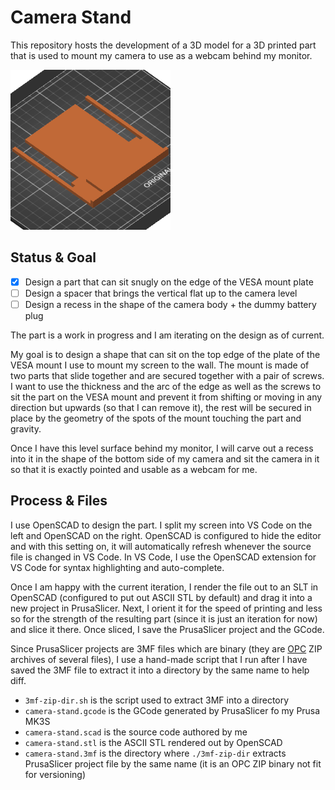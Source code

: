 # Camera Stand

This repository hosts the development of a 3D model for a 3D printed part that
is used to mount my camera to use as a webcam behind my monitor.

![](camera-stand.3mf/Metadata/thumbnail.png)

## Status & Goal

- [x] Design a part that can sit snugly on the edge of the VESA mount plate
- [ ] Design a spacer that brings the vertical flat up to the camera level
- [ ] Design a recess in the shape of the camera body + the dummy battery plug

The part is a work in progress and I am iterating on the design as of current.

My goal is to design a shape that can sit on the top edge of the plate of the
VESA mount I use to mount my screen to the wall. The mount is made of two parts
that slide together and are secured together with a pair of screws. I want to
use the thickness and the arc of the edge as well as the screws to sit the part
on the VESA mount and prevent it from shifting or moving in any direction but
upwards (so that I can remove it), the rest will be secured in place by the
geometry of the spots of the mount touching the part and gravity.

Once I have this level surface behind my monitor, I will carve out a recess into
it in the shape of the bottom side of my camera and sit the camera in it so that
it is exactly pointed and usable as a webcam for me.

## Process & Files

I use OpenSCAD to design the part. I split my screen into VS Code on the left
and OpenSCAD on the right. OpenSCAD is configured to hide the editor and with
this setting on, it will automatically refresh whenever the source file is
changed in VS Code. In VS Code, I use the OpenSCAD extension for VS Code for
syntax highlighting and auto-complete.

Once I am happy with the current iteration, I render the file out to an SLT in
OpenSCAD (configured to put out ASCII STL by default) and drag it into a new
project in PrusaSlicer. Next, I orient it for the speed of printing and less so
for the strength of the resulting part (since it is just an iteration for now)
and slice it there. Once sliced, I save the PrusaSlicer project and the GCode.

Since PrusaSlicer projects are 3MF files which are binary (they are [OPC] ZIP
archives of several files), I use a hand-made script that I run after I have
saved the 3MF file to extract it into a directory by the same name to help diff.

[OPC]: https://en.wikipedia.org/wiki/Open_Packaging_Conventions

- `3mf-zip-dir.sh` is the script used to extract 3MF into a directory
- `camera-stand.gcode` is the GCode generated by PrusaSlicer fo my Prusa MK3S
- `camera-stand.scad` is the source code authored by me
- `camera-stand.stl` is the ASCII STL rendered out by OpenSCAD
- `camera-stand.3mf` is the directory where `./3mf-zip-dir` extracts PrusaSlicer
  project file by the same name (it is an OPC ZIP binary not fit for versioning)
